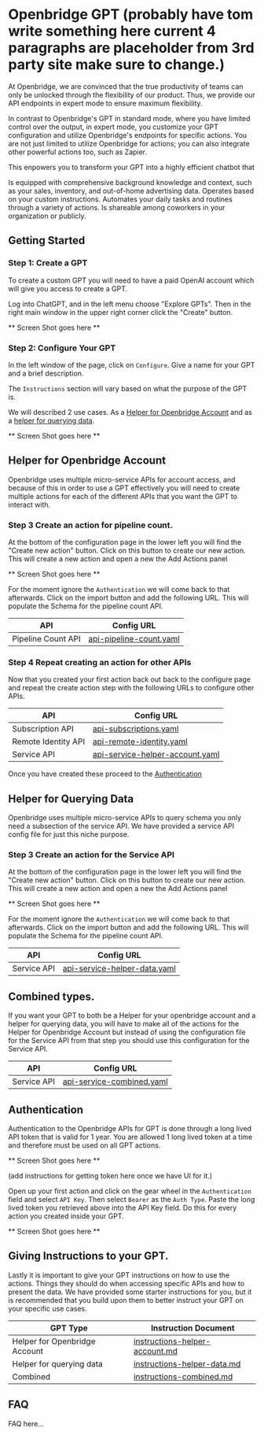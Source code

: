 # Openbridge GPT (probably have tom write something here current 4 paragraphs are placeholder from 3rd party site make sure to change.)
At Openbridge, we are convinced that the true productivity of teams can only be unlocked through the flexibility of our product. Thus, we provide our API endpoints in expert mode to ensure maximum flexibility.

In contrast to Openbridge's GPT in standard mode, where you have limited control over the output, in expert mode, you customize your GPT configuration and utilize Openbridge's endpoints for specific actions. You are not just limited to utilize Openbridge for actions; you can also integrate other powerful actions too, such as Zapier.

This enpowers you to transform your GPT into a highly efficient chatbot that

Is equipped with comprehensive background knowledge and context, such as your sales, inventory, and out-of-home advertising data.
Operates based on your custom instructions.
Automates your daily tasks and routines through a variety of actions.
Is shareable among coworkers in your organization or publicly.

## Getting Started

### Step 1: Create a GPT
To create a custom GPT you will need to have a paid OpenAI account which will give you access to create a GPT.

Log into ChatGPT, and in the left menu choose "Explore GPTs".  Then in the right main window in the upper right corner click the "Create" button.

** Screen Shot goes here **

### Step 2: Configure Your GPT
In the left window of the page, click on `Configure`.  Give a name for your GPT and a brief description.

The `Instructions` section will vary based on what the purpose of the GPT is.

We will described 2 use cases.  As a [Helper for Openbridge Account](#helper-for-openbridge-account) and as a [helper for querying data](#helper-for-querying-data). 

** Screen Shot goes here **

## Helper for Openbridge Account
Openbridge uses multiple micro-service APIs for account access, and because of this in order to use a GPT effectively you will need to create multiple actions for each of the different APIs that you want the GPT to interact with.

### Step 3 Create an action for pipeline count.

At the bottom of the configuration page in the lower left you will find the "Create new action" button.  Click on this button to create our new action.  This will create a new action and open a new the Add Actions panel

** Screen Shot goes here **

For the moment ignore the `Authentication` we will come back to that afterwards.  Click on the import button and add the following URL.  This will populate the Schema for the pipeline count API. 

|API | Config URL|
|-|-|
| Pipeline Count API | [api-pipeline-count.yaml](./configurations/api-pipeline-count.yaml) |

### Step 4 Repeat creating an action for other APIs

Now that you created your first action back out back to the configure page and repeat the create action step with the following URLs to configure other APIs.

|API | Config URL|
|-|-|
| Subscription API | [api-subscriptions.yaml](./api-subscriptions.yaml) |
| Remote Identity API | [api-remote-identity.yaml](./configurations/api-remote-identity.yaml) |
| Service API | [api-service-helper-account.yaml](./configurations/api-service-helper-account.yaml) |

Once you have created these proceed to the [Authentication](#authentication)

## Helper for Querying Data
Openbridge uses multiple micro-service APIs to query schema you only need a subsection of the service API.  We have provided a service API config file for just this niche purpose.

### Step 3 Create an action for the Service API

At the bottom of the configuration page in the lower left you will find the "Create new action" button.  Click on this button to create our new action.  This will create a new action and open a new the Add Actions panel

** Screen Shot goes here **

For the moment ignore the `Authentication` we will come back to that afterwards.  Click on the import button and add the following URL.  This will populate the Schema for the pipeline count API. 

|API | Config URL|
|-|-|
| Service API | [api-service-helper-data.yaml](./configurations/api-service-helper-data.yaml) |


## Combined types.
If you want your GPT to both be a Helper for your openbridge account and a helper for querying data, you will have to make all of the actions for the Helper for Openbridge Account but instead of using the configuration file for the Service API from that step you should use this configuration for the Service API.

|API | Config URL|
|-|-|
| Service API | [api-service-combined.yaml](./configurations/api-service-combined.yaml) |


## Authentication
Authentication to the Openbridge APIs for GPT is done through a long lived API token that is valid for 1 year.  You are allowed 1 long lived token at a time and therefore must be used on all GPT actions.

** Screen Shot goes here **

(add instructions for getting token here once we have UI for it.)

Open up your first action and click on the gear wheel in the `Authentication` field and select `API Key`.  Then select `Bearer` as the `Auth Type`.  Paste the long lived token you retrieved above into the API Key field.  Do this for every action you created inside your GPT.

** Screen Shot goes here **


## Giving Instructions to your GPT.

Lastly it is important to give your GPT instructions on how to use the actions.  Things they should do when accessing specific APIs and how to present the data.  We have provided some starter instructions for you, but it is recommended that you build upon them to better instruct your GPT on your specific use cases.


| GPT Type | Instruction Document|
|-|-|
| Helper for Openbridge Account | [instructions-helper-account.md](./instructions/instructions-helper-account.md) |
| Helper for querying data | [instructions-helper-data.md](./instructions/instructions-helper-data.md) |
| Combined | [instructions-combined.md](./instructions/instructions-combined.md) |


## FAQ

FAQ  here...



